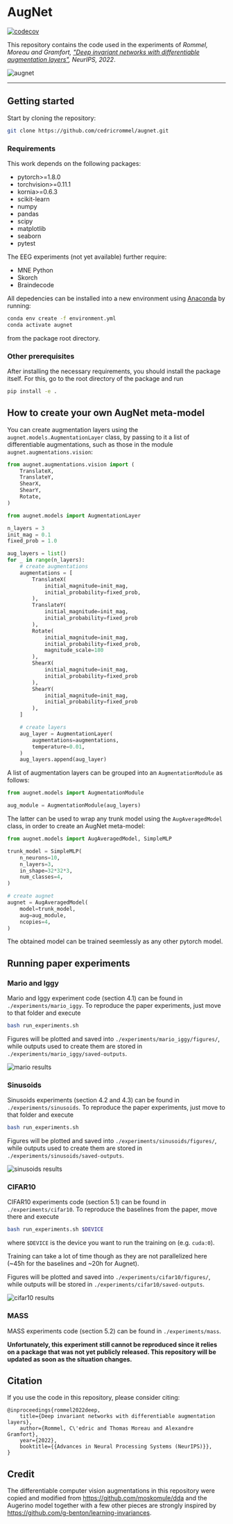 # AugNet

[![codecov](https://codecov.io/gh/cedricrommel/augnet/branch/main/graph/badge.svg?token=W3MDXN2OG6)](https://codecov.io/gh/cedricrommel/augnet)

This repository contains the code used in the experiments of _Rommel, Moreau and Gramfort, ["Deep invariant networks with differentiable augmentation layers"](https://arxiv.org/abs/2202.02142), NeurIPS, 2022_.

![augnet](assets/architecture-2.jpg "AugNet meta-architecture")

---

## Getting started

Start by cloning the repository:
```bash
git clone https://github.com/cedricrommel/augnet.git
```

### Requirements

This work depends on the following packages:
- pytorch>=1.8.0
- torchvision>=0.11.1
- kornia>=0.6.3
- scikit-learn
- numpy
- pandas
- scipy
- matplotlib
- seaborn
- pytest

The EEG experiments (not yet available) further require:
- MNE Python
- Skorch
- Braindecode

All depedencies can be installed into a new environment using [Anaconda](https://www.anaconda.com/products/distribution) by running:
```bash
conda env create -f environment.yml
conda activate augnet
```
from the package root directory.

### Other prerequisites

After installing the necessary requirements, you should install the package
itself. For this, go to the root directory of the package and run
```bash
pip install -e .
```

## How to create your own AugNet meta-model

You can create augmentation layers using the ``augnet.models.AugmentationLayer``
class, by passing to it a list of differentiable augmentations, such as those
in the module ``augnet.augmentations.vision``:

```python
from augnet.augmentations.vision import (
    TranslateX,
    TranslateY,
    ShearX,
    ShearY,
    Rotate,
)

from augnet.models import AugmentationLayer

n_layers = 3
init_mag = 0.1
fixed_prob = 1.0

aug_layers = list()
for _ in range(n_layers):
    # create augmentations
    augmentations = [
        TranslateX(
            initial_magnitude=init_mag,
            initial_probability=fixed_prob,
        ),
        TranslateY(
            initial_magnitude=init_mag,
            initial_probability=fixed_prob
        ),
        Rotate(
            initial_magnitude=init_mag,
            initial_probability=fixed_prob,
            magnitude_scale=180
        ),
        ShearX(
            initial_magnitude=init_mag,
            initial_probability=fixed_prob
        ),
        ShearY(
            initial_magnitude=init_mag,
            initial_probability=fixed_prob
        ),
    ]

    # create layers
    aug_layer = AugmentationLayer(
        augmentations=augmentations,
        temperature=0.01,
    )
    aug_layers.append(aug_layer)
```

A list of augmentation layers can be grouped into an ``AugmentationModule`` as follows:
```python
from augnet.models import AugmentationModule

aug_module = AugmentationModule(aug_layers)
```

The latter can be used to wrap any trunk model using the ``AugAveragedModel`` class, in order to create an AugNet meta-model:
```python
from augnet.models import AugAveragedModel, SimpleMLP

trunk_model = SimpleMLP(
    n_neurons=10,
    n_layers=3,
    in_shape=32*32*3,
    num_classes=4,
)

# create augnet
augnet = AugAveragedModel(
    model=trunk_model,
    aug=aug_module,
    ncopies=4,
)
```
The obtained model can be trained seemlessly as any other pytorch model.

## Running paper experiments

### Mario and Iggy

Mario and Iggy experiment code (section 4.1) can be found in 
`./experiments/mario_iggy`. To reproduce the paper experiments, just move to
that folder and execute
```bash
bash run_experiments.sh
```

Figures will be plotted and saved into `./experiments/mario_iggy/figures/`,
while outputs used to create them are stored in
`./experiments/mario_iggy/saved-outputs`.

![mario results](assets/augnet-augerino-and-ablation.jpg "Mario-Iggy results")

### Sinusoids

Sinusoids experiments (section 4.2 and 4.3) can be found in 
`./experiments/sinusoids`. To reproduce the paper experiments, just move to
that folder and execute
```bash
bash run_experiments.sh
```

Figures will be plotted and saved into `./experiments/sinusoids/figures/`,
while outputs used to create them are stored in
`./experiments/sinusoids/saved-outputs`.

![sinusoids results](assets/sin_capacity_study.jpg "Sinusoids results")

### CIFAR10

CIFAR10 experiments code (section 5.1) can be found in `./experiments/cifar10`.
To reproduce the baselines from the paper, move there and execute
```bash
bash run_experiments.sh $DEVICE
```
where `$DEVICE` is the device you want to run the training on (e.g. `cuda:0`).

Training can take a lot of time though as they are not parallelized here (~45h for the baselines and ~20h for Augnet).

Figures will be plotted and saved into `./experiments/cifar10/figures/`, while outputs will be stored in `./experiments/cifar10/saved-outputs`.

![cifar10 results](assets/cifar10-q90.jpg "CIFAR10 results")

### MASS

MASS experiments code (section 5.2) can be found in `./experiments/mass`.

**Unfortunately, this experiment still cannot be reproduced since it relies on a package that was not yet publicly released. This repository will be updated as soon as the situation changes.**

<!-- To train the AugNet model from the paper, move there and execute
```bash
bash run_augnet.sh $DEVICE
```
Outputs will be stored in `./experiments/mass/saved-outputs`.

To run this experiment, the package `eeg-augment` needs to be installed locally and you need access to the public dataset MASS. Refer to the corresponding ReadMe file for more info. -->

## Citation

If you use the code in this repository, please consider citing:
```
@inproceedings{rommel2022deep,
    title={Deep invariant networks with differentiable augmentation layers}, 
    author={Rommel, C\'edric and Thomas Moreau and Alexandre Gramfort},
    year={2022},
    booktitle={{Advances in Neural Processing Systems (NeurIPS)}},
}
```

## Credit

The differentiable computer vision augmentations in this repository were copied and modified from https://github.com/moskomule/dda and the Augerino model together with a few other pieces are strongly inspired by https://github.com/g-benton/learning-invariances.
